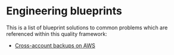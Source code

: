 # Engineering blueprints

This is a list of blueprint solutions to common problems which are referenced within this quality framework:

- [Cross-account backups on AWS](blueprints/backups-aws.md)
